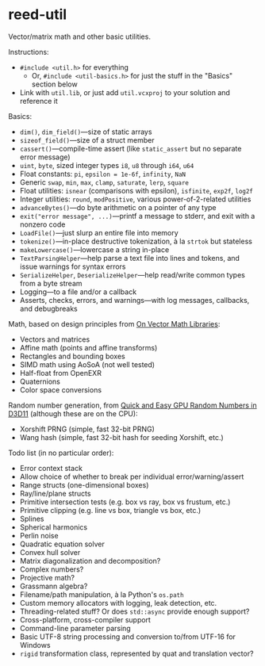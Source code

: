 reed-util
=========

Vector/matrix math and other basic utilities.

Instructions:
* `#include <util.h>` for everything
  * Or, `#include <util-basics.h>` for just the stuff in the "Basics" section below
* Link with `util.lib`, or just add `util.vcxproj` to your solution and reference it

Basics:
* `dim()`, `dim_field()`—size of static arrays
* `sizeof_field()`—size of a struct member
* `cassert()`—compile-time assert (like `static_assert` but no separate error message)
* `uint`, `byte`, sized integer types `i8`, `u8` through `i64`, `u64`
* Float constants: `pi`, `epsilon = 1e-6f`, `infinity`, `NaN`
* Generic `swap`, `min`, `max`, `clamp`, `saturate`, `lerp`, `square`
* Float utilities: `isnear` (comparisons with epsilon), `isfinite`, `exp2f`, `log2f`
* Integer utilities: `round`, `modPositive`, various power-of-2-related utilities
* `advanceBytes()`—do byte arithmetic on a pointer of any type
* `exit("error message", ...)`—printf a message to stderr, and exit with a nonzero code
* `LoadFile()`—just slurp an entire file into memory
* `tokenize()`—in-place destructive tokenization, à la `strtok` but stateless
* `makeLowercase()`—lowercase a string in-place
* `TextParsingHelper`—help parse a text file into lines and tokens, and issue warnings for syntax errors
* `SerializeHelper`, `DeserializeHelper`—help read/write common types from a byte stream
* Logging—to a file and/or a callback
* Asserts, checks, errors, and warnings—with log messages, callbacks, and debugbreaks

Math, based on design principles from [On Vector Math Libraries](http://www.reedbeta.com/blog/2013/12/28/on-vector-math-libraries/):
* Vectors and matrices
* Affine math (points and affine transforms)
* Rectangles and bounding boxes
* SIMD math using AoSoA (not well tested)
* Half-float from OpenEXR
* Quaternions
* Color space conversions

Random number generation, from [Quick and Easy GPU Random Numbers in D3D11](http://www.reedbeta.com/blog/2013/01/12/quick-and-easy-gpu-random-numbers-in-d3d11/) (although these are on the CPU):
* Xorshift PRNG (simple, fast 32-bit PRNG)
* Wang hash (simple, fast 32-bit hash for seeding Xorshift, etc.)

Todo list (in no particular order):
* Error context stack
* Allow choice of whether to break per individual error/warning/assert
* Range structs (one-dimensional boxes)
* Ray/line/plane structs
* Primitive intersection tests (e.g. box vs ray, box vs frustum, etc.)
* Primitive clipping (e.g. line vs box, triangle vs box, etc.)
* Splines
* Spherical harmonics
* Perlin noise
* Quadratic equation solver
* Convex hull solver
* Matrix diagonalization and decomposition?
* Complex numbers?
* Projective math?
* Grassmann algebra?
* Filename/path manipulation, à la Python's `os.path`
* Custom memory allocators with logging, leak detection, etc.
* Threading-related stuff?  Or does `std::async` provide enough support?
* Cross-platform, cross-compiler support
* Command-line parameter parsing
* Basic UTF-8 string processing and conversion to/from UTF-16 for Windows
* `rigid` transformation class, represented by quat and translation vector?
